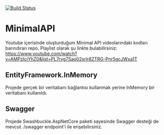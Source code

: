 [![Build Status](https://travis-ci.org/sonergonul/MinimalAPI.svg?branch=master)](https://travis-ci.org/sonergonul/MinimalAPI)

MinimalAPI
=========

Youtube içerisinde oluşturduğum Minimal API videolarındaki kodları barındıran repo. Playlist olarak şu linkte bulabilirsiniz: https://www.youtube.com/watch?v=AMPzIciYhZ0&list=PL7rvg7Sao02srlr8ZTRG-Pnr5gcJWxa1T

EntityFramework.InMemory
-----

Projede gerçek bir veritabanı bağlantısı kullanmak yerine InMemory bir veritabanı kullanıldı. 

Swagger
-----

Projede Swashbuckle.AspNetCore paketi sayesinde Swagger desteği de mevcut. /swagger endpoint'i ile erişebilirsiniz.
